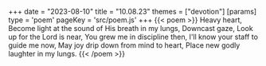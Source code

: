 +++
date = "2023-08-10"
title = "10.08.23"
themes = ["devotion"]
[params]
  type = 'poem'
  pageKey = 'src/poem.js'
+++
{{< poem >}}
Heavy heart,
Become light at the sound of His breath in my lungs,
Downcast gaze,
Look up for the Lord is near,
You grew me in discipline then,
I'll know your staff to guide me now,
May joy drip down from mind to heart,
Place new godly laughter in my lungs.
{{< /poem >}}